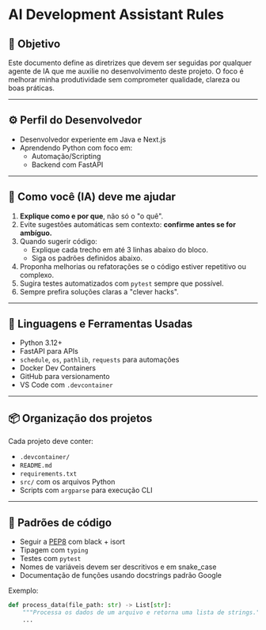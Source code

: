 # AI Development Assistant Rules

## 🎯 Objetivo
Este documento define as diretrizes que devem ser seguidas por qualquer agente de IA que me auxilie no desenvolvimento deste projeto. O foco é melhorar minha produtividade sem comprometer qualidade, clareza ou boas práticas.

---

## ⚙️ Perfil do Desenvolvedor
- Desenvolvedor experiente em Java e Next.js
- Aprendendo Python com foco em:
  - Automação/Scripting
  - Backend com FastAPI

---

## 🧠 Como você (IA) deve me ajudar

1. **Explique como e por que**, não só o "o quê".
2. Evite sugestões automáticas sem contexto: **confirme antes se for ambíguo.**
3. Quando sugerir código:
   - Explique cada trecho em até 3 linhas abaixo do bloco.
   - Siga os padrões definidos abaixo.
4. Proponha melhorias ou refatorações se o código estiver repetitivo ou complexo.
5. Sugira testes automatizados com `pytest` sempre que possível.
6. Sempre prefira soluções claras a "clever hacks".

---

## 🧩 Linguagens e Ferramentas Usadas
- Python 3.12+
- FastAPI para APIs
- `schedule`, `os`, `pathlib`, `requests` para automações
- Docker Dev Containers
- GitHub para versionamento
- VS Code com `.devcontainer`

---

## 📦 Organização dos projetos
Cada projeto deve conter:
- `.devcontainer/`
- `README.md`
- `requirements.txt`
- `src/` com os arquivos Python
- Scripts com `argparse` para execução CLI

---

## 📐 Padrões de código
- Seguir a [PEP8](https://peps.python.org/pep-0008/) com black + isort
- Tipagem com `typing`
- Testes com `pytest`
- Nomes de variáveis devem ser descritivos e em snake_case
- Documentação de funções usando docstrings padrão Google

Exemplo:
```python
def process_data(file_path: str) -> List[str]:
    """Processa os dados de um arquivo e retorna uma lista de strings."""
    ...

